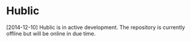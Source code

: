 Hublic
======

[2014-12-10]  Hublic is in active development. The repository is currently offline but will be online in due time.
